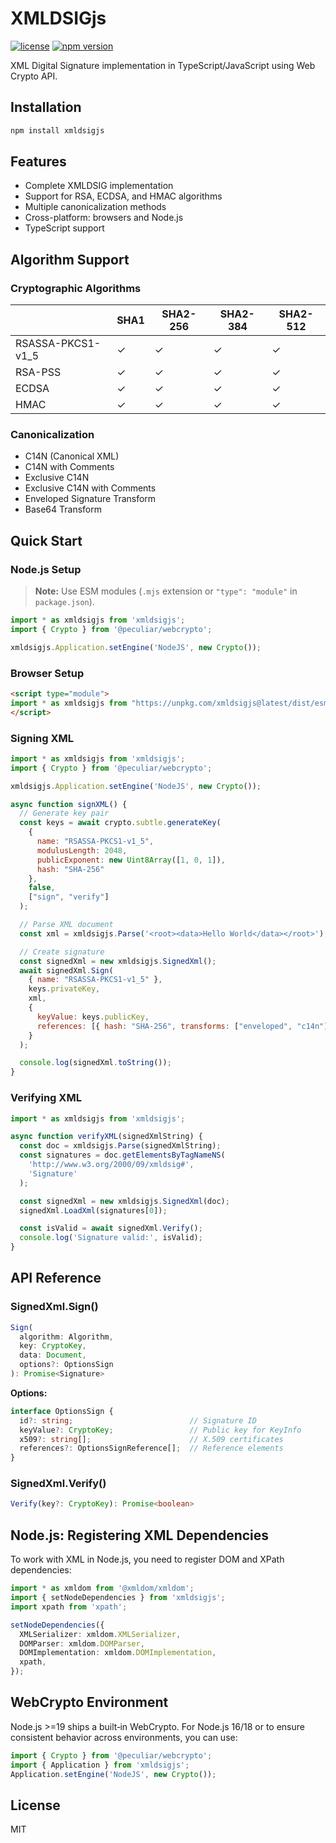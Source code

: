 # XMLDSIGjs

[![license](https://img.shields.io/badge/license-MIT-green.svg?style=flat)](https://raw.githubusercontent.com/PeculiarVentures/xmldsigjs/master/LICENSE)
[![npm version](https://badge.fury.io/js/xmldsigjs.svg)](https://badge.fury.io/js/xmldsigjs)

XML Digital Signature implementation in TypeScript/JavaScript using Web Crypto API.

## Installation

```bash
npm install xmldsigjs
```

## Features

- Complete XMLDSIG implementation
- Support for RSA, ECDSA, and HMAC algorithms
- Multiple canonicalization methods
- Cross-platform: browsers and Node.js
- TypeScript support

## Algorithm Support

### Cryptographic Algorithms

|                   | SHA1 | SHA2-256 | SHA2-384 | SHA2-512 |
| ----------------- | ---- | -------- | -------- | -------- |
| RSASSA-PKCS1-v1_5 | ✓    | ✓        | ✓        | ✓        |
| RSA-PSS           | ✓    | ✓        | ✓        | ✓        |
| ECDSA             | ✓    | ✓        | ✓        | ✓        |
| HMAC              | ✓    | ✓        | ✓        | ✓        |

### Canonicalization

- C14N (Canonical XML)
- C14N with Comments
- Exclusive C14N
- Exclusive C14N with Comments
- Enveloped Signature Transform
- Base64 Transform

## Quick Start

### Node.js Setup

> **Note:** Use ESM modules (`.mjs` extension or `"type": "module"` in `package.json`).

```javascript
import * as xmldsigjs from 'xmldsigjs';
import { Crypto } from '@peculiar/webcrypto';

xmldsigjs.Application.setEngine('NodeJS', new Crypto());
```

### Browser Setup

```html
<script type="module">
import * as xmldsigjs from "https://unpkg.com/xmldsigjs@latest/dist/esm/index.js";
</script>
```

### Signing XML

```javascript
import * as xmldsigjs from 'xmldsigjs';
import { Crypto } from '@peculiar/webcrypto';

xmldsigjs.Application.setEngine('NodeJS', new Crypto());

async function signXML() {
  // Generate key pair
  const keys = await crypto.subtle.generateKey(
    {
      name: "RSASSA-PKCS1-v1_5",
      modulusLength: 2048,
      publicExponent: new Uint8Array([1, 0, 1]),
      hash: "SHA-256"
    },
    false,
    ["sign", "verify"]
  );

  // Parse XML document
  const xml = xmldsigjs.Parse('<root><data>Hello World</data></root>');

  // Create signature
  const signedXml = new xmldsigjs.SignedXml();
  await signedXml.Sign(
    { name: "RSASSA-PKCS1-v1_5" },
    keys.privateKey,
    xml,
    {
      keyValue: keys.publicKey,
      references: [{ hash: "SHA-256", transforms: ["enveloped", "c14n"] }]
    }
  );

  console.log(signedXml.toString());
}
```

### Verifying XML

```javascript
import * as xmldsigjs from 'xmldsigjs';

async function verifyXML(signedXmlString) {
  const doc = xmldsigjs.Parse(signedXmlString);
  const signatures = doc.getElementsByTagNameNS(
    'http://www.w3.org/2000/09/xmldsig#',
    'Signature'
  );

  const signedXml = new xmldsigjs.SignedXml(doc);
  signedXml.LoadXml(signatures[0]);

  const isValid = await signedXml.Verify();
  console.log('Signature valid:', isValid);
}
```

## API Reference

### SignedXml.Sign()

```typescript
Sign(
  algorithm: Algorithm,
  key: CryptoKey,
  data: Document,
  options?: OptionsSign
): Promise<Signature>
```

**Options:**

```typescript
interface OptionsSign {
  id?: string;                          // Signature ID
  keyValue?: CryptoKey;                 // Public key for KeyInfo
  x509?: string[];                      // X.509 certificates
  references?: OptionsSignReference[];  // Reference elements
}
```

### SignedXml.Verify()

```typescript
Verify(key?: CryptoKey): Promise<boolean>
```

## Node.js: Registering XML Dependencies

To work with XML in Node.js, you need to register DOM and XPath dependencies:

```typescript
import * as xmldom from '@xmldom/xmldom';
import { setNodeDependencies } from 'xmldsigjs';
import xpath from 'xpath';

setNodeDependencies({
  XMLSerializer: xmldom.XMLSerializer,
  DOMParser: xmldom.DOMParser,
  DOMImplementation: xmldom.DOMImplementation,
  xpath,
});
```

## WebCrypto Environment

Node.js >=19 ships a built‑in WebCrypto. For Node.js 16/18 or to ensure consistent behavior across environments, you can use:

```ts
import { Crypto } from '@peculiar/webcrypto';
import { Application } from 'xmldsigjs';
Application.setEngine('NodeJS', new Crypto());
```

## License

MIT
